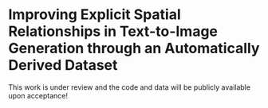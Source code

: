 # Improving Explicit Spatial Relationships in Text-to-Image Generation through an Automatically Derived Dataset

This work is under review and the code and data will be publicly available upon acceptance!
